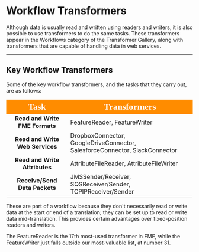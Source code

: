 # Workflow Transformers #
Although data is usually read and written using readers and writers, it is also possible to use transformers to do the same tasks. These transformers appear in the Workflows category of the Transformer Gallery, along with transformers that are capable of handling data in web services.

---

## Key Workflow Transformers ##

Some of the key workflow transformers, and the tasks that they carry out, are as follows:


<table style="border-spacing: 0px">
<tr>
<th style="vertical-align:middle;background-color:darkorange;border: 2px solid darkorange">
<span style="color:white;font-size:x-large;font-weight: bold;font-family:serif">Task</span></th>
<th style="vertical-align:middle;background-color:darkorange;border: 2px solid darkorange">
<span style="color:white;font-size:x-large;font-weight: bold;font-family:serif">Transformers</span></th>
</tr>
<tr><td style="text-align:center;font-weight: bold">Read and Write FME Formats</td><td>FeatureReader, FeatureWriter</td></tr>
<tr><td style="text-align:center;font-weight: bold">Read and Write Web Services</td><td>DropboxConnector, GoogleDriveConnector, SalesforceConnector, SlackConnector</td></tr>
<tr><td style="text-align:center;font-weight: bold">Read and Write Attributes</td><td>AttributeFileReader, AttributeFileWriter</td></tr>
<tr><td style="text-align:center;font-weight: bold">Receive/Send Data Packets</td><td>JMSSender/Receiver, SQSReceiver/Sender, TCPIPReceiver/Sender</td></tr>
</table>

These are part of a workflow because they don't necessarily read or write data at the start or end of a translation; they can be set up to read or write data mid-translation. This provides certain advantages over fixed-position readers and writers.

The FeatureReader is the 17th most-used transformer in FME, while the FeatureWriter just falls outside our most-valuable list, at number 31.

